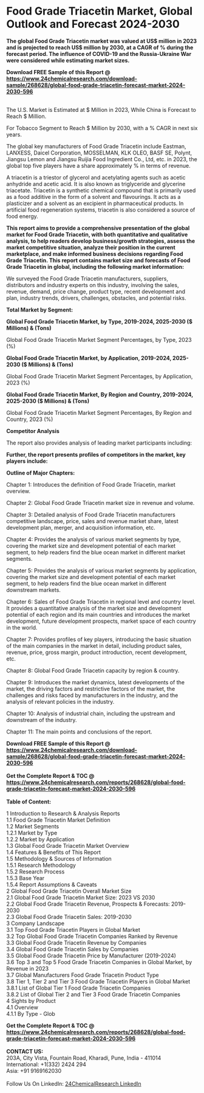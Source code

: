 <h1>Food Grade Triacetin Market, Global Outlook and Forecast 2024-2030</h1><p><strong>The global Food Grade Triacetin market was valued at US$ million in 2023 and is projected to reach US$ million by 2030, at a CAGR of % during the forecast period. The influence of COVID-19 and the Russia-Ukraine War were considered while estimating market sizes.</strong></p><p>
</p><p></p><div><b>Download FREE Sample of this Report @ 
            <a href="https://www.24chemicalresearch.com/download-sample/268628/global-food-grade-triacetin-forecast-market-2024-2030-596">
            https://www.24chemicalresearch.com/download-sample/268628/global-food-grade-triacetin-forecast-market-2024-2030-596</a></b></div><br><p>
The U.S. Market is Estimated at $ Million in 2023, While China is Forecast to Reach $ Million.</p><p>
For Tobacco Segment to Reach $ Million by 2030, with a % CAGR in next six years.</p><p>
The global key manufacturers of Food Grade Triacetin include Eastman, LANXESS, Daicel Corporation, MOSSELMAN, KLK OLEO, BASF SE, Polynt, Jiangsu Lemon and Jiangsu Ruijia Food Ingredient Co., Ltd, etc. in 2023, the global top five players have a share approximately % in terms of revenue.</p><p>
A triacetin is a triestor of glycerol and acetylating agents such as acetic anhydride and acetic acid. It is also known as triglyceride and glycerine triacetate. Triacetin is a synthetic chemical compound that is primarily used as a food additive in the form of a solvent and flavourings. It acts as a plasticizer and a solvent as an excipient in pharmaceutical products. In artificial food regeneration systems, triacetin is also considered a source of food energy.</p><p>
<strong>This report aims to provide a comprehensive presentation of the global market for Food Grade Triacetin, with both quantitative and qualitative analysis, to help readers develop business/growth strategies, assess the market competitive situation, analyze their position in the current marketplace, and make informed business decisions regarding Food Grade Triacetin. This report contains market size and forecasts of Food Grade Triacetin in global, including the following market information:</strong></p><p>
</p><p>
</p><p>We surveyed the Food Grade Triacetin manufacturers, suppliers, distributors and industry experts on this industry, involving the sales, revenue, demand, price change, product type, recent development and plan, industry trends, drivers, challenges, obstacles, and potential risks.</p><p>
<strong>Total Market by Segment:</strong></p><p>
<strong>Global Food Grade Triacetin Market, by Type, 2019-2024, 2025-2030 ($ Millions) &amp; (Tons)</strong></p><p>
Global Food Grade Triacetin Market Segment Percentages, by Type, 2023 (%)</p><p>
</p><p>
</p><p><strong>Global Food Grade Triacetin Market, by Application, 2019-2024, 2025-2030 ($ Millions) &amp; (Tons)</strong></p><p>
Global Food Grade Triacetin Market Segment Percentages, by Application, 2023 (%)</p><p>
</p><p>
</p><p><strong>Global Food Grade Triacetin Market, By Region and Country, 2019-2024, 2025-2030 ($ Millions) &amp; (Tons)</strong></p><p>
Global Food Grade Triacetin Market Segment Percentages, By Region and Country, 2023 (%)</p><p>
</p><p>
</p><p><strong>Competitor Analysis</strong></p><p>
The report also provides analysis of leading market participants including:</p><p>
</p><p>
</p><p><strong>Further, the report presents profiles of competitors in the market, key players include:</strong></p><p>
</p><p>
</p><p><strong>Outline of Major Chapters:</strong></p><p>
Chapter 1: Introduces the definition of Food Grade Triacetin, market overview.</p><p>
Chapter 2: Global Food Grade Triacetin market size in revenue and volume.</p><p>
Chapter 3: Detailed analysis of Food Grade Triacetin manufacturers competitive landscape, price, sales and revenue market share, latest development plan, merger, and acquisition information, etc.</p><p>
Chapter 4: Provides the analysis of various market segments by type, covering the market size and development potential of each market segment, to help readers find the blue ocean market in different market segments.</p><p>
Chapter 5: Provides the analysis of various market segments by application, covering the market size and development potential of each market segment, to help readers find the blue ocean market in different downstream markets.</p><p>
Chapter 6: Sales of Food Grade Triacetin in regional level and country level. It provides a quantitative analysis of the market size and development potential of each region and its main countries and introduces the market development, future development prospects, market space of each country in the world.</p><p>
Chapter 7: Provides profiles of key players, introducing the basic situation of the main companies in the market in detail, including product sales, revenue, price, gross margin, product introduction, recent development, etc.</p><p>
Chapter 8: Global Food Grade Triacetin capacity by region &amp; country.</p><p>
Chapter 9: Introduces the market dynamics, latest developments of the market, the driving factors and restrictive factors of the market, the challenges and risks faced by manufacturers in the industry, and the analysis of relevant policies in the industry.</p><p>
Chapter 10: Analysis of industrial chain, including the upstream and downstream of the industry.</p><p>
Chapter 11: The main points and conclusions of the report.</p><div><b>Download FREE Sample of this Report @ 
            <a href="https://www.24chemicalresearch.com/download-sample/268628/global-food-grade-triacetin-forecast-market-2024-2030-596">
            https://www.24chemicalresearch.com/download-sample/268628/global-food-grade-triacetin-forecast-market-2024-2030-596</a></b></div><br><div><b>Get the Complete Report & TOC @ 
            <a href="https://www.24chemicalresearch.com/reports/268628/global-food-grade-triacetin-forecast-market-2024-2030-596">
            https://www.24chemicalresearch.com/reports/268628/global-food-grade-triacetin-forecast-market-2024-2030-596</a></b></div><br>
            <b>Table of Content:</b><p>1 Introduction to Research & Analysis Reports<br />
    1.1 Food Grade Triacetin Market Definition<br />
    1.2 Market Segments<br />
        1.2.1 Market by Type<br />
        1.2.2 Market by Application<br />
    1.3 Global Food Grade Triacetin Market Overview<br />
    1.4 Features & Benefits of This Report<br />
    1.5 Methodology & Sources of Information<br />
        1.5.1 Research Methodology<br />
        1.5.2 Research Process<br />
        1.5.3 Base Year<br />
        1.5.4 Report Assumptions & Caveats<br />
2 Global Food Grade Triacetin Overall Market Size<br />
    2.1 Global Food Grade Triacetin Market Size: 2023 VS 2030<br />
    2.2 Global Food Grade Triacetin Revenue, Prospects & Forecasts: 2019-2030<br />
    2.3 Global Food Grade Triacetin Sales: 2019-2030<br />
3 Company Landscape<br />
    3.1 Top Food Grade Triacetin Players in Global Market<br />
    3.2 Top Global Food Grade Triacetin Companies Ranked by Revenue<br />
    3.3 Global Food Grade Triacetin Revenue by Companies<br />
    3.4 Global Food Grade Triacetin Sales by Companies<br />
    3.5 Global Food Grade Triacetin Price by Manufacturer (2019-2024)<br />
    3.6 Top 3 and Top 5 Food Grade Triacetin Companies in Global Market, by Revenue in 2023<br />
    3.7 Global Manufacturers Food Grade Triacetin Product Type<br />
    3.8 Tier 1, Tier 2 and Tier 3 Food Grade Triacetin Players in Global Market<br />
        3.8.1 List of Global Tier 1 Food Grade Triacetin Companies<br />
        3.8.2 List of Global Tier 2 and Tier 3 Food Grade Triacetin Companies<br />
4 Sights by Product<br />
    4.1 Overview<br />
        4.1.1 By Type - Glob</p><div><b>Get the Complete Report & TOC @ 
            <a href="https://www.24chemicalresearch.com/reports/268628/global-food-grade-triacetin-forecast-market-2024-2030-596">
            https://www.24chemicalresearch.com/reports/268628/global-food-grade-triacetin-forecast-market-2024-2030-596</a></b></div><br><b>CONTACT US:</b><br>
            203A, City Vista, Fountain Road, Kharadi, Pune, India - 411014<br>
            International: +1(332) 2424 294<br>
            Asia: +91 9169162030 <br><br>
            Follow Us On LinkedIn: <a href="https://www.linkedin.com/company/24chemicalresearch/">24ChemicalResearch LinkedIn</a>